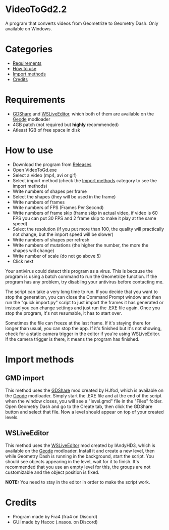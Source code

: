 # VideoToGd2.2
A program that converts videos from Geometrize to Geometry Dash. Only available on Windows.

# Categories

- [Requirements](#requirements)
- [How to use](#how-to-use)
- [Import methods](#import-methods)
- [Credits](#credits)

# Requirements
- [GDShare](https://geode-sdk.org/mods/hjfod.gdshare/) and [WSLiveEditor](https://geode-sdk.org/mods/iandyhd3.wsliveeditor/), which both of them are available on the [Geode](https://geode-sdk.org) modloader
- 4GB patch (not required but **highly** recommended)
- Atleast 1GB of free space in disk

# How to use
- Download the program from [Releases](https://github.com/Fraa4/VideoToGd2.2/releases)
- Open VideoToGd.exe
- Select a video (mp4, avi or gif)
- Select import method (check the [Import methods](#import-methods) category to see the import methods)
- Write numbers of shapes per frame
- Select the shapes (they will be used in the frame)
- Write numbers of frames
- Write numbers of FPS (Frames Per Second)
- Write numbers of frame skip (frame skip in actual video, if video is 60 FPS you can put 30 FPS and 2 frame skip to make it play at the same speed)
- Select the resolution (if you put more than 100, the quality will practically not change, but the import speed will be slower)
- Write numbers of shapes per refresh
- Write numbers of mutations (the higher the number, the more the shapes will change)
- Write number of scale (do not go above 5)
- Click next

Your antivirus could detect this program as a virus. This is because the program is using a batch command to run the Geometrize function. If the program has any problem, try
disabling your antivirus before contacting me.

The script can take a very long time to run. If you decide that you want to stop the generation, you can close the Command Prompt window and then run the "quick import.py" script to just import the frames it has generated or instead you can change settings and just run the .EXE file again. Once you stop the program, it's not resumable, it has to start over.

Sometimes the file can freeze at the last frame. If it's staying there for longer than usual, you can stop the app. If it's finished but it's not showing, check for a static camera trigger in the editor if you're using WSLiveEditor. If the camera trigger is there, it means the program has finished.

# Import methods

## GMD import
This method uses the [GDShare](https://geode-sdk.org/mods/hjfod.gdshare/) mod created by HJfod, which is available on the [Geode](https://geode-sdk.org) modloader. Simply start the .EXE file and at the end of the script when the window closes, you will see a "level.gmd" file in the "Files" folder. Open Geometry Dash and go to the Create tab, then click the GDShare button and select that file. Now a level should appear on top of your created levels.

## WSLiveEditor
This method uses the [WSLiveEditor](https://geode-sdk.org/mods/iandyhd3.wsliveeditor/) mod created by IAndyHD3, which is available on the [Geode](https://geode-sdk.org) modloader. Install it and create a new level, then while Geometry Dash is running in the background, start the script.
You should see objects appearing in the level, wait for it to finish.
It's recommended that you use an empty level for this, the groups are not customizable and the object position is fixed.

**NOTE:** You need to stay in the editor in order to make the script work.

# Credits

- Program made by Fra4 (fra4 on Discord)
- GUI made by Hacoc (.nasos. on Discord)
